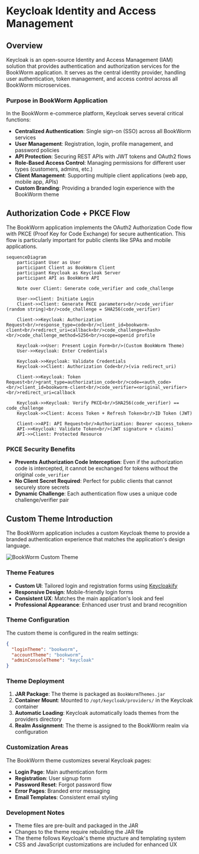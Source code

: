 # Keycloak Identity and Access Management

## Overview

Keycloak is an open-source Identity and Access Management (IAM) solution that provides authentication and authorization
services for the BookWorm application. It serves as the central identity provider, handling user authentication, token
management, and access control across all BookWorm microservices.

### Purpose in BookWorm Application

In the BookWorm e-commerce platform, Keycloak serves several critical functions:

- **Centralized Authentication**: Single sign-on (SSO) across all BookWorm services
- **User Management**: Registration, login, profile management, and password policies
- **API Protection**: Securing REST APIs with JWT tokens and OAuth2 flows
- **Role-Based Access Control**: Managing permissions for different user types (customers, admins, etc.)
- **Client Management**: Supporting multiple client applications (web app, mobile app, APIs)
- **Custom Branding**: Providing a branded login experience with the BookWorm theme

## Authorization Code + PKCE Flow

The BookWorm application implements the OAuth2 Authorization Code flow with PKCE (Proof Key for Code Exchange) for
secure authentication. This flow is particularly important for public clients like SPAs and mobile applications.

```mermaid
sequenceDiagram
    participant User as User
    participant Client as BookWorm Client
    participant Keycloak as Keycloak Server
    participant API as BookWorm API

    Note over Client: Generate code_verifier and code_challenge

    User->>Client: Initiate Login
    Client->>Client: Generate PKCE parameters<br/>code_verifier (random string)<br/>code_challenge = SHA256(code_verifier)

    Client->>Keycloak: Authorization Request<br/>response_type=code<br/>client_id=bookworm-client<br/>redirect_uri=callback<br/>code_challenge=<hash><br/>code_challenge_method=S256<br/>scope=openid profile

    Keycloak->>User: Present Login Form<br/>(Custom BookWorm Theme)
    User->>Keycloak: Enter Credentials

    Keycloak->>Keycloak: Validate Credentials
    Keycloak->>Client: Authorization Code<br/>(via redirect_uri)

    Client->>Keycloak: Token Request<br/>grant_type=authorization_code<br/>code=<auth_code><br/>client_id=bookworm-client<br/>code_verifier=<original_verifier><br/>redirect_uri=callback

    Keycloak->>Keycloak: Verify PKCE<br/>SHA256(code_verifier) == code_challenge
    Keycloak->>Client: Access Token + Refresh Token<br/>ID Token (JWT)

    Client->>API: API Request<br/>Authorization: Bearer <access_token>
    API->>Keycloak: Validate Token<br/>(JWT signature + claims)
    API->>Client: Protected Resource
```

### PKCE Security Benefits

- **Prevents Authorization Code Interception**: Even if the authorization code is intercepted, it cannot be exchanged
  for tokens without the original `code_verifier`
- **No Client Secret Required**: Perfect for public clients that cannot securely store secrets
- **Dynamic Challenge**: Each authentication flow uses a unique code challenge/verifier pair

## Custom Theme Introduction

The BookWorm application includes a custom Keycloak theme to provide a branded authentication experience that matches
the application's design language.

![BookWorm Custom Theme](../../../../../assets/keycloak-theme.jpg)

### Theme Features

- **Custom UI**: Tailored login and registration forms using [Keycloakify](https://www.keycloakify.dev/)
- **Responsive Design**: Mobile-friendly login forms
- **Consistent UX**: Matches the main application's look and feel
- **Professional Appearance**: Enhanced user trust and brand recognition

### Theme Configuration

The custom theme is configured in the realm settings:

```json
{
  "loginTheme": "bookworm",
  "accountTheme": "bookworm",
  "adminConsoleTheme": "keycloak"
}
```

### Theme Deployment

1. **JAR Package**: The theme is packaged as `BookWormThemes.jar`
2. **Container Mount**: Mounted to `/opt/keycloak/providers/` in the Keycloak container
3. **Automatic Loading**: Keycloak automatically loads themes from the providers directory
4. **Realm Assignment**: The theme is assigned to the BookWorm realm via configuration

### Customization Areas

The BookWorm theme customizes several Keycloak pages:

- **Login Page**: Main authentication form
- **Registration**: User signup form
- **Password Reset**: Forgot password flow
- **Error Pages**: Branded error messaging
- **Email Templates**: Consistent email styling

### Development Notes

- Theme files are pre-built and packaged in the JAR
- Changes to the theme require rebuilding the JAR file
- The theme follows Keycloak's theme structure and templating system
- CSS and JavaScript customizations are included for enhanced UX

